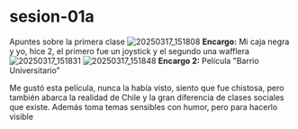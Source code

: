 # sesion-01a

Apuntes sobre la primera clase
![20250317_151808](https://github.com/user-attachments/assets/d932228b-4217-44b7-8d16-43078d2b8cfb)
**Encargo:** Mi caja negra y yo, hice 2, el primero fue un joystick y el segundo una wafflera
![20250317_151831](https://github.com/user-attachments/assets/50eef9be-293b-42ba-a2c4-7c7ab3c2d47e)
![20250317_151848](https://github.com/user-attachments/assets/bd363739-3f23-42c3-9b59-a5b306ea0be4)
**Encargo 2:** Película "Barrio Universitario"

Me gustó esta película, nunca la había visto, siento que fue chistosa, pero también abarca la realidad de Chile y la gran diferencia de clases sociales que existe. Además toma temas sensibles con humor, pero para hacerlo visible
